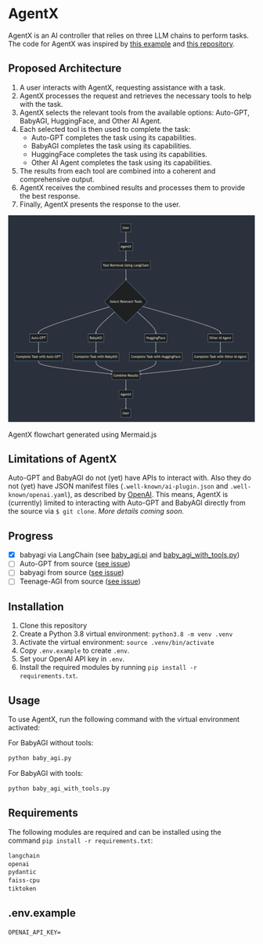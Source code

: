 # AgentX

AgentX is an AI controller that relies on three LLM chains to perform tasks. The code for AgentX was inspired by [this example](https://python.langchain.com/en/latest/use_cases/agents/baby_agi.html) and [this repository](https://github.com/yoheinakajima/babyagi/tree/main).

## Proposed Architecture

1.  A user interacts with AgentX, requesting assistance with a task.
2.  AgentX processes the request and retrieves the necessary tools to help with the task.
3.  AgentX selects the relevant tools from the available options: Auto-GPT, BabyAGI, HuggingFace, and Other AI Agent.
4.  Each selected tool is then used to complete the task:
    -   Auto-GPT completes the task using its capabilities.
    -   BabyAGI completes the task using its capabilities.
    -   HuggingFace completes the task using its capabilities.
    -   Other AI Agent completes the task using its capabilities.
5.  The results from each tool are combined into a coherent and comprehensive output.
6.  AgentX receives the combined results and processes them to provide the best response.
7.  Finally, AgentX presents the response to the user.

![](agentx-proposed-architecture.png)

AgentX flowchart generated using Mermaid.js

## Limitations of AgentX

Auto-GPT and BabyAGI do not (yet) have APIs to interact with. Also they do not (yet) have JSON manifest files (`.well-known/ai-plugin.json` and `.well-known/openai.yaml`), as described by [OpenAI](https://platform.openai.com/docs/plugins/production/plugins-in-production). This means, AgentX is (currently) limited to interacting with Auto-GPT and BabyAGI directly from the source via `$ git clone`. *More details coming soon.*

## Progress

- [x] babyagi via LangChain (see [baby_agi.pi](baby_agi.py) and [baby_agi_with_tools.py](baby_agi_with_tools.py))
- [ ] Auto-GPT from source ([see issue](https://github.com/slavakurilyak/agentx/issues/1))
- [ ] babyagi from source ([see issue](https://github.com/slavakurilyak/agentx/issues/2))
- [ ] Teenage-AGI from source ([see issue](https://github.com/slavakurilyak/agentx/issues/3))

## Installation

1. Clone this repository
2. Create a Python 3.8 virtual environment: `python3.8 -m venv .venv`
3. Activate the virtual environment: `source .venv/bin/activate`
4. Copy `.env.example` to create `.env`.
5. Set your OpenAI API key in `.env`.
6. Install the required modules by running `pip install -r requirements.txt`.

## Usage

To use AgentX, run the following command with the virtual environment activated:

For BabyAGI without tools:

```bash
python baby_agi.py
```

For BabyAGI with tools:

```bash
python baby_agi_with_tools.py
```

## Requirements

The following modules are required and can be installed using the command `pip install -r requirements.txt`:

```txt
langchain
openai
pydantic
faiss-cpu
tiktoken
```

## .env.example

```
OPENAI_API_KEY=
```